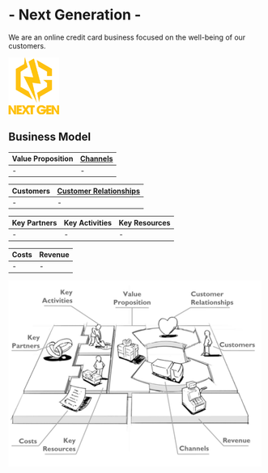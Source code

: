 # - Next Generation -
We are an online credit card business focused on the well-being of our customers. 

<img src="/images/Logo.png" width="100">

## Business Model
| Value Proposition | [Channels](/T2.md) |
| --- | --- |
| - | - |

| Customers | [Customer Relationships](/T2.md) |
| --- | --- |
| - | - |

| Key Partners | Key Activities | Key Resources |
| --- | --- | --- |
| - | - | - |

| Costs | Revenue |
| --- | --- |
| - | - |


<img src="/images/Business%20Model.png" width="500">

